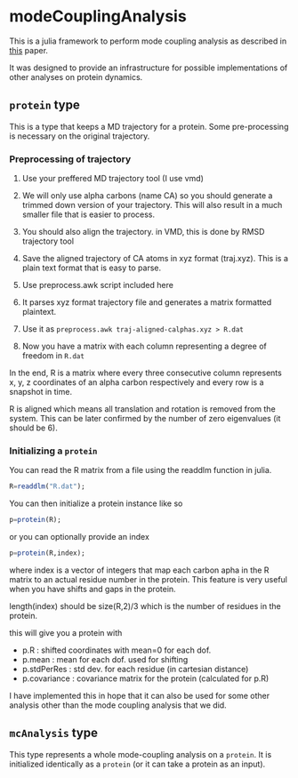 # modeCouplingAnalysis

This is a julia framework to perform mode coupling analysis as described in [this](http://arxiv.org/pdf/1310.8598.pdf) paper. 

It was designed to provide an infrastructure for possible implementations of other analyses on protein dynamics. 

## `protein` type

This is a type that keeps a MD trajectory for a protein. Some pre-processing is necessary on the original trajectory.

### Preprocessing of trajectory

1. Use your preffered MD trajectory tool (I use vmd)
  1. We will only use alpha carbons (name CA) so you should generate a trimmed down version of your trajectory. This will also result in a much smaller file that is easier to process.
  2. You should also align the trajectory. in VMD, this is done by RMSD trajectory tool
  3. Save the aligned trajectory of CA atoms in xyz format (traj.xyz). This is a plain text format that is easy to parse.

2. Use preprocess.awk script included here
  1. It parses xyz format trajectory file and generates a matrix formatted plaintext. 
  2. Use it as `preprocess.awk traj-aligned-calphas.xyz > R.dat`
  3. Now you have a matrix with each column representing a degree of freedom in `R.dat`

In the end, R is a matrix where every three consecutive column represents x, y, z coordinates of an alpha carbon respectively and every row is a snapshot in time. 

R is aligned which means all translation and rotation is removed from the system. This can be later confirmed by the number of zero eigenvalues (it should be 6).

### Initializing a `protein`

You can read the R matrix from a file using the readdlm function in julia.

```julia
R=readdlm("R.dat");
```

You can then initialize a protein instance like so

```julia
p=protein(R);
```

or you can optionally provide an index

```julia
p=protein(R,index);
```

where index is a vector of integers that map each carbon apha in the R matrix to an actual residue number in the protein. This feature is very useful when you have shifts and gaps in the protein. 

length(index) should be size(R,2)/3 which is the number of residues in the protein.

this will give you a protein with 

* p.R : shifted coordinates with mean=0 for each dof.
* p.mean : mean for each dof. used for shifting
* p.stdPerRes : std dev. for each residue (in cartesian distance)
* p.covariance : covariance matrix for the protein  (calculated for p.R)

I have implemented this in hope that it can also be used for some other analysis other than the mode coupling analysis that we did. 

## `mcAnalysis` type

This type represents a whole mode-coupling analysis on a `protein`. It is initialized identically as a `protein` (or it can take a protein as an input). 
